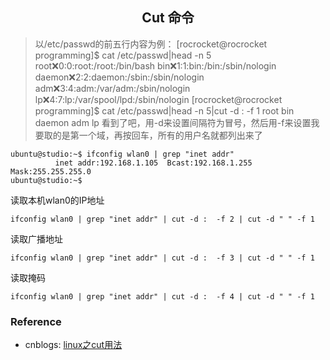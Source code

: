 ## <center> Cut 命令 </center>

>以/etc/passwd的前五行内容为例：
[rocrocket@rocrocket programming]$ cat /etc/passwd|head -n 5
root:x:0:0:root:/root:/bin/bash
bin:x:1:1:bin:/bin:/sbin/nologin
daemon:x:2:2:daemon:/sbin:/sbin/nologin
adm:x:3:4:adm:/var/adm:/sbin/nologin
lp:x:4:7:lp:/var/spool/lpd:/sbin/nologin
[rocrocket@rocrocket programming]$ cat /etc/passwd|head -n 5|cut -d : -f 1
root
bin
daemon
adm
lp
看到了吧，用-d来设置间隔符为冒号，然后用-f来设置我要取的是第一个域，再按回车，所有的用户名就都列出来了



```
ubuntu@studio:~$ ifconfig wlan0 | grep "inet addr"
          inet addr:192.168.1.105  Bcast:192.168.1.255  Mask:255.255.255.0
ubuntu@studio:~$ 
```

读取本机wlan0的IP地址


```
ifconfig wlan0 | grep "inet addr" | cut -d :  -f 2 | cut -d " " -f 1
```

读取广播地址

```
ifconfig wlan0 | grep "inet addr" | cut -d :  -f 3 | cut -d " " -f 1
```

读取掩码

```
ifconfig wlan0 | grep "inet addr" | cut -d :  -f 4 | cut -d " " -f 1
```

### Reference

- cnblogs: [linux之cut用法](http://www.cnblogs.com/dong008259/archive/2011/12/09/2282679.html)
